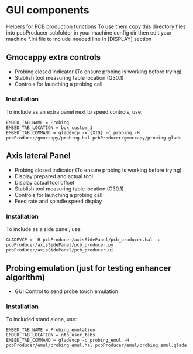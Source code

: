 # GUI components

Helpers for PCB production functions
To use them copy this directory files into pcbProducer subfolder in your machine config dir then edit your machine *.ini file to include needed line in [DISPLAY] section

## Gmocappy extra controls

* Probing closed indicator (To ensure probing is working before trying)
* Stablish tool measuring table location (G30.1)
* Controls for launching a probing call

### Installation

To include as an extra panel next to speed controls, use:

	EMBED_TAB_NAME = Probing
	EMBED_TAB_LOCATION = box_custom_1
	EMBED_TAB_COMMAND = gladevcp -x {XID} -c probing -H pcbProducer/gmoccapy/probing.hal pcbProducer/gmoccapy/probing.glade

## Axis lateral Panel

* Probing closed indicator (To ensure probing is working before trying)
* Display prepared and actual tool
* Display actual tool offset
* Stablish tool measuring table location (G30.1)
* Controls for launching a probing call
* Feed rate and spindle speed display

### Installation

To include as a side panel, use:

	GLADEVCP = -H pcbProducer/axisSidePanel/pcb_producer.hal -u pcbProducer/axisSidePanel/pcb_producer.py pcbProducer/axisSidePanel/pcb_producer.ui

## Probing emulation (just for testing enhancer algorithm)

* GUI Control to send probe touch emulation

### Installation

To included stand alone, use:

	EMBED_TAB_NAME = Probing_emulation
	EMBED_TAB_LOCATION = ntb_user_tabs
	EMBED_TAB_COMMAND = gladevcp -c probing_emul -H pcbProducer/emul/probing_emul.hal pcbProducer/emul/probing_emul.glade

